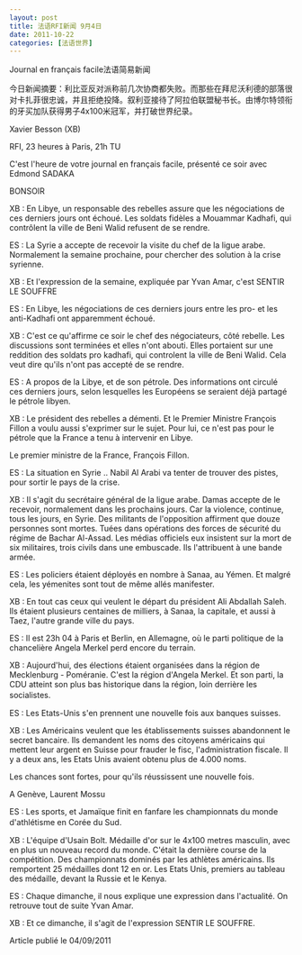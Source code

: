 ```yaml
---
layout: post
title: 法语RFI新闻 9月4日
date: 2011-10-22
categories: [法语世界]  
---
```


Journal en français facile法语简易新闻

今日新闻摘要：利比亚反对派称前几次协商都失败。而那些在拜尼沃利德的部落很对卡扎菲很忠诚，并且拒绝投降。叙利亚接待了阿拉伯联盟秘书长。由博尔特领衔的牙买加队获得男子4x100米冠军，并打破世界纪录。

Xavier Besson (XB)

RFI, 23 heures à Paris, 21h TU

C'est l'heure de votre journal en français facile, présenté ce soir avec Edmond SADAKA

BONSOIR

XB : En Libye, un responsable des rebelles assure que les négociations de ces derniers jours ont échoué. Les soldats fidèles a Mouammar Kadhafi, qui contrôlent la ville de Beni Walid refusent de se rendre.

ES : La Syrie a accepte de recevoir la visite du chef de la ligue arabe. Normalement la semaine prochaine, pour chercher des solution à la crise syrienne.

XB : Et l'expression de la semaine, expliquée par Yvan Amar, c'est SENTIR LE SOUFFRE

ES : En Libye, les négociations de ces derniers jours entre les pro- et les anti-Kadhafi ont apparemment échoué.

XB : C'est ce qu'affirme ce soir le chef des négociateurs, côté rebelle. Les discussions sont terminées et elles n'ont abouti. Elles portaient sur une reddition des soldats pro kadhafi, qui controlent la ville de Beni Walid. Cela veut dire qu'ils n'ont pas accepté de se rendre.

ES : A propos de la Libye, et de son pétrole. Des informations ont circulé ces derniers jours, selon lesquelles les Européens se seraient déjà partagé le pétrole libyen.

XB : Le président des rebelles a démenti. Et le Premier Ministre François Fillon a voulu aussi s'exprimer sur le sujet. Pour lui, ce n'est pas pour le pétrole que la France a tenu à intervenir en Libye.

Le premier ministre de la France, François Fillon.

ES : La situation en Syrie .. Nabil Al Arabi va tenter de trouver des pistes, pour sortir le pays de la crise.

XB : Il s'agit du secrétaire général de la ligue arabe. Damas accepte de le recevoir, normalement dans les prochains jours. Car la violence, continue, tous les jours, en Syrie. Des militants de l'opposition affirment que douze personnes sont mortes. Tuées dans opérations des forces de sécurité du régime de Bachar Al-Assad. Les médias officiels eux insistent sur la mort de six militaires, trois civils dans une embuscade. Ils l'attribuent à une bande armée.

ES : Les policiers étaient déployés en nombre à Sanaa, au Yémen. Et malgré cela, les yémenites sont tout de même allés manifester.

XB : En tout cas ceux qui veulent le départ du président Ali Abdallah Saleh. Ils étaient plusieurs centaines de milliers, à Sanaa, la capitale, et aussi à Taez, l'autre grande ville du pays.

ES : Il est 23h 04 à Paris et Berlin, en Allemagne, où le parti politique de la chancelière Angela Merkel perd encore du terrain.

XB : Aujourd'hui, des élections étaient organisées dans la région de Mecklenburg - Poméranie. C'est la région d'Angela Merkel. Et son parti, la CDU atteint son plus bas historique dans la région, loin derrière les socialistes.　

ES : Les Etats-Unis s'en prennent une nouvelle fois aux banques suisses.

XB : Les Américains veulent que les établissements suisses abandonnent le secret bancaire. Ils demandent les noms des citoyens américains qui mettent leur argent en Suisse pour frauder le fisc, l'administration fiscale. Il y a deux ans, les Etats Unis avaient obtenu plus de 4.000 noms.

Les chances sont fortes, pour qu'ils réussissent une nouvelle fois.

A Genève, Laurent Mossu

ES : Les sports, et Jamaïque finit en fanfare les championnats du monde d'athlétisme en Corée du Sud.　

XB : L'équipe d'Usain Bolt. Médaille d'or sur le 4x100 metres masculin, avec en plus un nouveau record du monde. C'était la dernière course de la compétition. Des championnats dominés par les athlètes américains. Ils remportent 25 médailles dont 12 en or. Les Etats Unis, premiers au tableau des médaille, devant la Russie et le Kenya.

ES : Chaque dimanche, il nous explique une expression dans l'actualité. On retrouve tout de suite Yvan Amar.

XB : Et ce dimanche, il s'agit de l'expression SENTIR LE SOUFFRE.

Article publié le 04/09/2011

